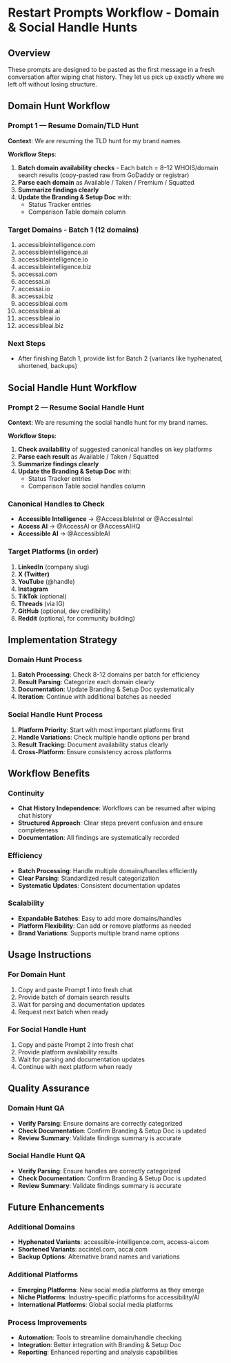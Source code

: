 # Restart Prompts Workflow - Domain & Social Handle Hunts

## Overview
These prompts are designed to be pasted as the first message in a fresh conversation after wiping chat history. They let us pick up exactly where we left off without losing structure.

## Domain Hunt Workflow

### Prompt 1 — Resume Domain/TLD Hunt
**Context**: We are resuming the TLD hunt for my brand names.

**Workflow Steps**:
1. **Batch domain availability checks** - Each batch = 8–12 WHOIS/domain search results (copy-pasted raw from GoDaddy or registrar)
2. **Parse each domain** as Available / Taken / Premium / Squatted
3. **Summarize findings clearly**
4. **Update the Branding & Setup Doc** with:
   - Status Tracker entries
   - Comparison Table domain column

### Target Domains - Batch 1 (12 domains)
1. accessibleintelligence.com
2. accessibleintelligence.ai
3. accessibleintelligence.io
4. accessibleintelligence.biz
5. accessai.com
6. accessai.ai
7. accessai.io
8. accessai.biz
9. accessibleai.com
10. accessibleai.ai
11. accessibleai.io
12. accessibleai.biz

### Next Steps
- After finishing Batch 1, provide list for Batch 2 (variants like hyphenated, shortened, backups)

## Social Handle Hunt Workflow

### Prompt 2 — Resume Social Handle Hunt
**Context**: We are resuming the social handle hunt for my brand names.

**Workflow Steps**:
1. **Check availability** of suggested canonical handles on key platforms
2. **Parse each result** as Available / Taken / Squatted
3. **Summarize findings clearly**
4. **Update the Branding & Setup Doc** with:
   - Status Tracker entries
   - Comparison Table social handles column

### Canonical Handles to Check
- **Accessible Intelligence** → @AccessibleIntel or @AccessIntel
- **Access AI** → @AccessAI or @AccessAIHQ
- **Accessible AI** → @AccessibleAI

### Target Platforms (in order)
1. **LinkedIn** (company slug)
2. **X (Twitter)**
3. **YouTube** (@handle)
4. **Instagram**
5. **TikTok** (optional)
6. **Threads** (via IG)
7. **GitHub** (optional, dev credibility)
8. **Reddit** (optional, for community building)

## Implementation Strategy

### Domain Hunt Process
1. **Batch Processing**: Check 8-12 domains per batch for efficiency
2. **Result Parsing**: Categorize each domain clearly
3. **Documentation**: Update Branding & Setup Doc systematically
4. **Iteration**: Continue with additional batches as needed

### Social Handle Hunt Process
1. **Platform Priority**: Start with most important platforms first
2. **Handle Variations**: Check multiple handle options per brand
3. **Result Tracking**: Document availability status clearly
4. **Cross-Platform**: Ensure consistency across platforms

## Workflow Benefits

### Continuity
- **Chat History Independence**: Workflows can be resumed after wiping chat history
- **Structured Approach**: Clear steps prevent confusion and ensure completeness
- **Documentation**: All findings are systematically recorded

### Efficiency
- **Batch Processing**: Handle multiple domains/handles efficiently
- **Clear Parsing**: Standardized result categorization
- **Systematic Updates**: Consistent documentation updates

### Scalability
- **Expandable Batches**: Easy to add more domains/handles
- **Platform Flexibility**: Can add or remove platforms as needed
- **Brand Variations**: Supports multiple brand name options

## Usage Instructions

### For Domain Hunt
1. Copy and paste Prompt 1 into fresh chat
2. Provide batch of domain search results
3. Wait for parsing and documentation updates
4. Request next batch when ready

### For Social Handle Hunt
1. Copy and paste Prompt 2 into fresh chat
2. Provide platform availability results
3. Wait for parsing and documentation updates
4. Continue with next platform when ready

## Quality Assurance

### Domain Hunt QA
- **Verify Parsing**: Ensure domains are correctly categorized
- **Check Documentation**: Confirm Branding & Setup Doc is updated
- **Review Summary**: Validate findings summary is accurate

### Social Handle Hunt QA
- **Verify Parsing**: Ensure handles are correctly categorized
- **Check Documentation**: Confirm Branding & Setup Doc is updated
- **Review Summary**: Validate findings summary is accurate

## Future Enhancements

### Additional Domains
- **Hyphenated Variants**: accessible-intelligence.com, access-ai.com
- **Shortened Variants**: accintel.com, accai.com
- **Backup Options**: Alternative brand names and variations

### Additional Platforms
- **Emerging Platforms**: New social media platforms as they emerge
- **Niche Platforms**: Industry-specific platforms for accessibility/AI
- **International Platforms**: Global social media platforms

### Process Improvements
- **Automation**: Tools to streamline domain/handle checking
- **Integration**: Better integration with Branding & Setup Doc
- **Reporting**: Enhanced reporting and analysis capabilities
